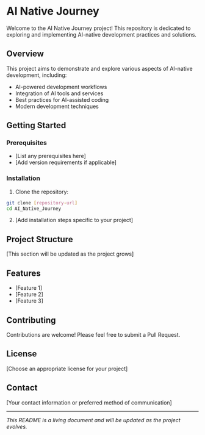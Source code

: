 # AI Native Journey

Welcome to the AI Native Journey project! This repository is dedicated to exploring and implementing AI-native development practices and solutions.

## Overview

This project aims to demonstrate and explore various aspects of AI-native development, including:
- AI-powered development workflows
- Integration of AI tools and services
- Best practices for AI-assisted coding
- Modern development techniques

## Getting Started

### Prerequisites

- [List any prerequisites here]
- [Add version requirements if applicable]

### Installation

1. Clone the repository:
```bash
git clone [repository-url]
cd AI_Native_Journey
```

2. [Add installation steps specific to your project]

## Project Structure

[This section will be updated as the project grows]

## Features

- [Feature 1]
- [Feature 2]
- [Feature 3]

## Contributing

Contributions are welcome! Please feel free to submit a Pull Request.

## License

[Choose an appropriate license for your project]

## Contact

[Your contact information or preferred method of communication]

---
*This README is a living document and will be updated as the project evolves.* 
